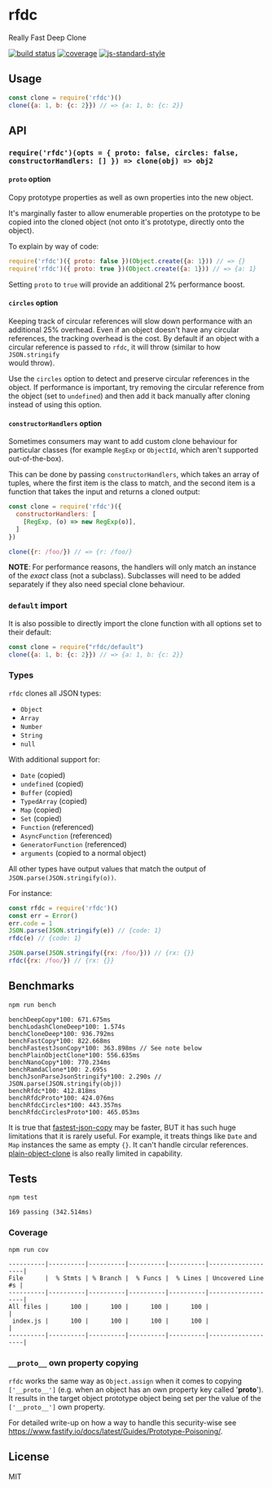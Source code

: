 ﻿# rfdc

Really Fast Deep Clone


[![build status](https://img.shields.io/travis/davidmarkclements/rfdc.svg)](https://travis-ci.org/davidmarkclements/rfdc)
[![coverage](https://img.shields.io/codecov/c/github/davidmarkclements/rfdc.svg)](https://codecov.io/gh/davidmarkclements/rfdc)
[![js-standard-style](https://img.shields.io/badge/code%20style-standard-brightgreen.svg?style=flat)](http://standardjs.com/)


## Usage

```js
const clone = require('rfdc')()
clone({a: 1, b: {c: 2}}) // => {a: 1, b: {c: 2}}
```

## API

### `require('rfdc')(opts = { proto: false, circles: false, constructorHandlers: [] }) => clone(obj) => obj2`

#### `proto` option

Copy prototype properties as well as own properties into the new object.

It's marginally faster to allow enumerable properties on the prototype
to be copied into the cloned object (not onto it's prototype, directly onto the object).

To explain by way of code:

```js
require('rfdc')({ proto: false })(Object.create({a: 1})) // => {}
require('rfdc')({ proto: true })(Object.create({a: 1})) // => {a: 1}
```

Setting `proto` to `true` will provide an additional 2% performance boost.

#### `circles` option

Keeping track of circular references will slow down performance with an
additional 25% overhead. Even if an object doesn't have any circular references,
the tracking overhead is the cost. By default if an object with a circular
reference is passed to `rfdc`, it will throw (similar to how `JSON.stringify` \
would throw).

Use the `circles` option to detect and preserve circular references in the
object. If performance is important, try removing the circular reference from
the object (set to `undefined`) and then add it back manually after cloning
instead of using this option.

#### `constructorHandlers` option

Sometimes consumers may want to add custom clone behaviour for particular classes
(for example `RegExp` or `ObjectId`, which aren't supported out-of-the-box).

This can be done by passing `constructorHandlers`, which takes an array of tuples,
where the first item is the class to match, and the second item is a function that
takes the input and returns a cloned output:

```js
const clone = require('rfdc')({
  constructorHandlers: [
    [RegExp, (o) => new RegExp(o)],
  ]
})

clone({r: /foo/}) // => {r: /foo/}
```

**NOTE**: For performance reasons, the handlers will only match an instance of the
*exact* class (not a subclass). Subclasses will need to be added separately if they
also need special clone behaviour.

### `default` import
It is also possible to directly import the clone function with all options set
to their default:

```js
const clone = require("rfdc/default")
clone({a: 1, b: {c: 2}}) // => {a: 1, b: {c: 2}}
```

### Types

`rfdc` clones all JSON types:

* `Object`
* `Array`
* `Number`
* `String`
* `null`

With additional support for:

* `Date` (copied)
* `undefined` (copied)
* `Buffer` (copied)
* `TypedArray` (copied)
* `Map` (copied)
* `Set` (copied)
* `Function` (referenced)
* `AsyncFunction` (referenced)
* `GeneratorFunction` (referenced)
* `arguments` (copied to a normal object)

All other types have output values that match the output
of `JSON.parse(JSON.stringify(o))`.

For instance:

```js
const rfdc = require('rfdc')()
const err = Error()
err.code = 1
JSON.parse(JSON.stringify(e)) // {code: 1}
rfdc(e) // {code: 1}

JSON.parse(JSON.stringify({rx: /foo/})) // {rx: {}}
rfdc({rx: /foo/}) // {rx: {}}
```

## Benchmarks

```sh
npm run bench
```

```
benchDeepCopy*100: 671.675ms
benchLodashCloneDeep*100: 1.574s
benchCloneDeep*100: 936.792ms
benchFastCopy*100: 822.668ms
benchFastestJsonCopy*100: 363.898ms // See note below
benchPlainObjectClone*100: 556.635ms
benchNanoCopy*100: 770.234ms
benchRamdaClone*100: 2.695s
benchJsonParseJsonStringify*100: 2.290s // JSON.parse(JSON.stringify(obj))
benchRfdc*100: 412.818ms
benchRfdcProto*100: 424.076ms
benchRfdcCircles*100: 443.357ms
benchRfdcCirclesProto*100: 465.053ms
```

It is true that [fastest-json-copy](https://www.npmjs.com/package/fastest-json-copy) may be faster, BUT it has such huge limitations that it is rarely useful. For example, it treats things like `Date` and `Map` instances the same as empty `{}`. It can't handle circular references. [plain-object-clone](https://www.npmjs.com/package/plain-object-clone) is also really limited in capability.

## Tests

```sh
npm test
```

```
169 passing (342.514ms)
```

### Coverage

```sh
npm run cov
```

```
----------|----------|----------|----------|----------|-------------------|
File      |  % Stmts | % Branch |  % Funcs |  % Lines | Uncovered Line #s |
----------|----------|----------|----------|----------|-------------------|
All files |      100 |      100 |      100 |      100 |                   |
 index.js |      100 |      100 |      100 |      100 |                   |
----------|----------|----------|----------|----------|-------------------|
```

### `__proto__` own property copying

`rfdc` works the same way as `Object.assign` when it comes to copying `['__proto__']` (e.g. when
an object has an own property key called '__proto__'). It results in the target object 
prototype object being set per the value of the `['__proto__']` own property.

For detailed write-up on how a way to handle this security-wise see https://www.fastify.io/docs/latest/Guides/Prototype-Poisoning/.

## License

MIT

